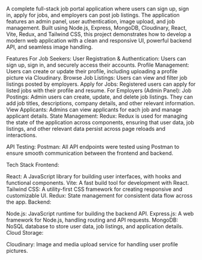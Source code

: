 A complete full-stack job portal application where users can sign up, sign in, apply for jobs, and employers can post job listings. The application features an admin panel, user authentication, image upload, and job management. Built using Node.js, Express, MongoDB, Cloudinary, React, Vite, Redux, and Tailwind CSS, this project demonstrates how to develop a modern web application with a clean and responsive UI, powerful backend API, and seamless image handling.

Features
For Job Seekers:
User Registration & Authentication: Users can sign up, sign in, and securely access their accounts.
Profile Management: Users can create or update their profile, including uploading a profile picture via Cloudinary.
Browse Job Listings: Users can view and filter job listings posted by employers.
Apply for Jobs: Registered users can apply for listed jobs with their profile and resume.
For Employers (Admin Panel):
Job Postings: Admin users can create, update, and delete job listings. They can add job titles, descriptions, company details, and other relevant information.
View Applicants: Admins can view applicants for each job and manage applicant details.
State Management:
Redux: Redux is used for managing the state of the application across components, ensuring that user data, job listings, and other relevant data persist across page reloads and interactions.

API Testing:
Postman: All API endpoints were tested using Postman to ensure smooth communication between the frontend and backend.


Tech Stack
Frontend:

React: A JavaScript library for building user interfaces, with hooks and functional components.
Vite: A fast build tool for development with React.
Tailwind CSS: A utility-first CSS framework for creating responsive and customizable UI.
Redux: State management for consistent data flow across the app.
Backend:

Node.js: JavaScript runtime for building the backend API.
Express.js: A web framework for Node.js, handling routing and API requests.
MongoDB: NoSQL database to store user data, job listings, and application details.
Cloud Storage:

Cloudinary: Image and media upload service for handling user profile pictures.
